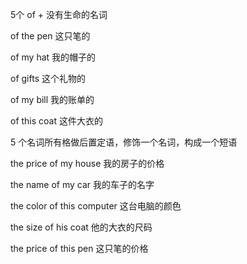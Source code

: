 5个 of + 没有生命的名词

of the pen 这只笔的

of my hat 我的帽子的

of gifts 这个礼物的

of my bill 我的账单的

of this coat 这件大衣的

5 个名词所有格做后置定语，修饰一个名词，构成一个短语

the price of my house 我的房子的价格

the name of my car 我的车子的名字

the color of this computer 这台电脑的颜色

the size of his coat 他的大衣的尺码

the price of this pen 这只笔的价格

